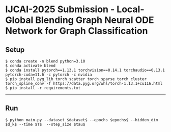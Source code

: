 # IJCAI-2025 Submission - Local-Global Blending Graph Neural ODE Network for Graph Classification

## Setup
```
$ conda create -n blend python=3.10
$ conda activate blend
$ conda install pytorch==1.13.1 torchvision==0.14.1 torchaudio==0.13.1 pytorch-cuda=11.6 -c pytorch -c nvidia
$ pip install pyg_lib torch_scatter torch_sparse torch_cluster torch_spline_conv -f https://data.pyg.org/whl/torch-1.13.1+cu116.html
$ pip install -r requirements.txt
```
---
## Run
```
$ python main.py --dataset $dataset$ --epochs $epochs$ --hidden_dim $d_k$ --time $T$  --step_size $tau$
```
